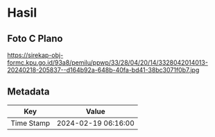 # Hasil

## Foto C Plano

https://sirekap-obj-formc.kpu.go.id/93a8/pemilu/ppwp/33/28/04/20/14/3328042014013-20240218-205837--d164b92a-648b-40fa-bd41-38bc3071f0b7.jpg


## Metadata

| Key        | Value               |
| ---------- | ------------------- |
| Time Stamp | 2024-02-19 06:16:00 |



